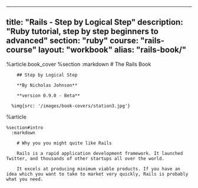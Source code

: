 ---
  title: "Rails - Step by Logical Step"
  description: "Ruby tutorial, step by step beginners to advanced"
  section: "ruby"
  course: "rails-course"
  layout: "workbook"
  alias: "rails-book/"
  ---
  
  %article.book_cover
    %section
      :markdown
        # The Rails Book
  
        ## Step by Logical Step
  
        **By Nicholas Johnson**
  
        **version 0.9.0 - Beta**
  
      %img{src: '/images/book-covers/station3.jpg'}
  
  %article
  
    %section#intro
      :markdown
  
        # Why you you might quite like Rails
  
        Rails is a rapid application development framework. It launched Twitter, and thousands of other startups all over the world.
  
        It excels at producing minimum viable products. If you have an idea which you want to take to market very quickly, Rails is probably what you need.
  